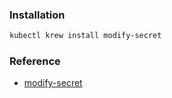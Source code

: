 ### Installation
```bash
kubectl krew install modify-secret
```

### Reference
* [modify-secret](https://github.com/rajatjindal/kubectl-modify-secret)
